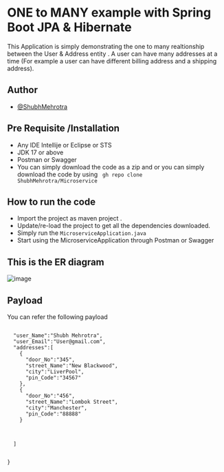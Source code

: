 

# ONE to MANY example with Spring Boot JPA & Hibernate 

This Application is simply demonstrating the one to many realtionship between the User & Address entity . A user can have many addresses at a time (For example a user can have different billing address and a shipping address).




## Author

- [@ShubhMehrotra](https://www.github.com/ShubhMehrotra)


## Pre Requisite /Installation
* Any IDE Intellije or Eclipse or STS
* JDK 17 or above 
* Postman or Swagger 
* You can simply download the code as a zip and  or you can simply download the code by using ``` gh repo clone ShubhMehrotra/Microservice```

## How to run the code 
* Import the project as maven project .
* Update/re-load the project to get all the dependencies downloaded.
* Simply run the ```MicroserviceApplication.java```
* Start using the MicroserviceApplication through Postman or Swagger



## This is the ER diagram 
![image](https://github.com/ShubhMehrotra/Microservice/assets/60496852/9d424a11-af62-4b9d-92ad-ea2bc710dd61)

## Payload

You can refer the following payload 

```{

  "user_Name":"Shubh Mehrotra",
  "user_Email":"User@gmail.com",
  "addresses":[
    {
      "door_No":"345",
      "street_Name":"New Blackwood",
      "city":"LiverPool",
      "pin_Code":"34567"
    },
    {
      "door_No":"456",
      "street_Name":"Lombok Street",
      "city":"Manchester",
      "pin_Code":"88888"
    }



  ]


}
